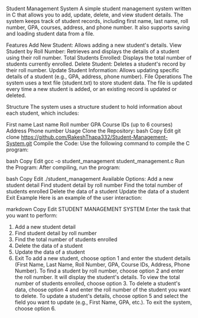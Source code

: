 Student Management System
A simple student management system written in C that allows you to add, update, delete, and view student details. The system keeps track of student records, including first name, last name, roll number, GPA, courses, address, and phone number. It also supports saving and loading student data from a file.

Features
Add New Student: Allows adding a new student's details.
View Student by Roll Number: Retrieves and displays the details of a student using their roll number.
Total Students Enrolled: Displays the total number of students currently enrolled.
Delete Student: Deletes a student's record by their roll number.
Update Student Information: Allows updating specific details of a student (e.g., GPA, address, phone number).
File Operations
The system uses a text file (student.txt) to store student data. The file is updated every time a new student is added, or an existing record is updated or deleted.

Structure
The system uses a structure student to hold information about each student, which includes:

First name
Last name
Roll number
GPA
Course IDs (up to 6 courses)
Address
Phone number
Usage
Clone the Repository:
bash
Copy
Edit
git clone https://github.com/RakeshThapa332/Student-Management-System.git
Compile the Code:
Use the following command to compile the C program:

bash
Copy
Edit
gcc -o student_management student_management.c
Run the Program:
After compiling, run the program:

bash
Copy
Edit
./student_management
Available Options:
Add a new student detail
Find student detail by roll number
Find the total number of students enrolled
Delete the data of a student
Update the data of a student
Exit
Example
Here is an example of the user interaction:

markdown
Copy
Edit
STUDENT MANAGEMENT SYSTEM
Enter the task that you want to perform:

1. Add a new student detail
2. Find student detail by roll number
3. Find the total number of students enrolled
4. Delete the data of a student
5. Update the data of a student
6. Exit
To add a new student, choose option 1 and enter the student details (First Name, Last Name, Roll Number, GPA, Course IDs, Address, Phone Number).
To find a student by roll number, choose option 2 and enter the roll number. It will display the student's details.
To view the total number of students enrolled, choose option 3.
To delete a student's data, choose option 4 and enter the roll number of the student you want to delete.
To update a student's details, choose option 5 and select the field you want to update (e.g., First Name, GPA, etc.).
To exit the system, choose option 6.









